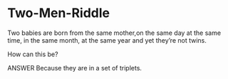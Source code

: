# Two-Men-Riddle

Two babies are born from the same mother,on the same day at the same time, in the same month, at the same year and yet they’re not twins.

How can this be?


ANSWER
Because they are in a set of triplets.
